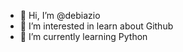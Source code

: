 - 👋 Hi, I’m @debiazio
- 👀 I’m interested in learn about Github
- 🌱 I’m currently learning Python

<!---
debiazio/debiazio is a ✨ special ✨ repository because its `README.md` (this file) appears on your GitHub profile.
You can click the Preview link to take a look at your changes.
--->
